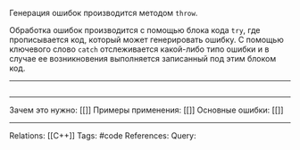 Генерация ошибок производится методом `throw`.

Обработка ошибок производится с помощью блока кода `try`, где прописывается код, который может генерировать ошибку. С помощью ключевого слово `catch` отслеживается какой-либо типо ошибки и в случае ее возникновения выполняется записанный под этим блоком код. 

___
```

```
___
Зачем это нужно: [[]] 
Примеры применения: [[]] 
Основные ошибки: [[]]
___
Relations: [[C++]] 
Tags: #code
References: 
Query: 